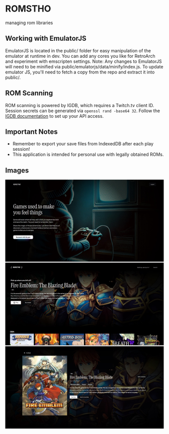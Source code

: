 # ROMSTHO

managing rom libraries

## Working with EmulatorJS

EmulatorJS is located in the public/ folder for easy manipulation of the emulator at runtime in dev. You can add any cores you like for RetroArch and experiment with emscripten settings.
Note: Any changes to EmulatorJS will need to be minified via public/emulatorjs/data/minify/index.js. To update emulator JS, you'll need to fetch a copy from the repo and extract it into public/.

## ROM Scanning

ROM scanning is powered by IGDB, which requires a Twitch.tv client ID. Session secrets can be generated via `openssl rand -base64 32`.  Follow the [IGDB documentation](https://api-docs.igdb.com/#getting-started) to set up your API access.

## Important Notes

- Remember to export your save files from IndexedDB after each play session!
- This application is intended for personal use with legally obtained ROMs.

## Images

![Home page](/public/home.jpg)
![Explore page](/public/explore.jpg)
![Details Page](/public/details.jpg)
